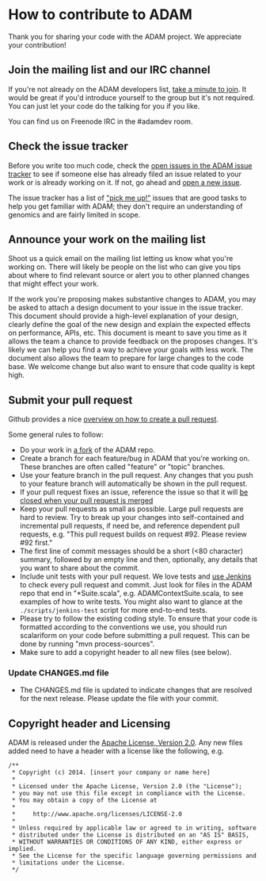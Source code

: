 How to contribute to ADAM
=========================

Thank you for sharing your code with the ADAM project. We appreciate your contribution!

## Join the mailing list and our IRC channel

If you're not already on the ADAM developers list, [take a minute to join](http://bigdatagenomics.github.io/mail/).
It would be great if you'd introduce yourself to the group but it's not required. You can just
let your code do the talking for you if you like.

You can find us on Freenode IRC in the #adamdev room.

## Check the issue tracker

Before you write too much code, check the [open issues in the ADAM issue tracker](https://github.com/bigdatagenomics/adam/issues?state=open)
to see if someone else has already filed an issue related to your work or is already working on it. If not, go ahead and 
[open a new issue](https://github.com/bigdatagenomics/adam/issues/new).

The issue tracker has a list of ["pick me up!"](https://github.com/bigdatagenomics/adam/issues?labels=pick+me+up%21&page=1&state=open) issues
that are good tasks to help you get familiar with ADAM; they don't require an understanding of genomics and are fairly
limited in scope.

## Announce your work on the mailing list

Shoot us a quick email on the mailing list letting us know what you're working on. There
will likely be people on the list who can give you tips about where to find relevant 
source or alert you to other planned changes that might effect your work.

If the work you're proposing makes substantive changes to ADAM, you may be asked to attach a design document
to your issue in the issue tracker. This document should provide a high-level explanation of your design, clearly define the goal
of the new design and explain the expected effects on performance, APIs, etc. This document is meant to save you time
as it allows the team a chance to provide feedback on the proposes changes. It's likely we can help you find a way
to achieve your goals with less work. The document also allows the team to prepare for large changes to the code
base. We welcome change but also want to ensure that code quality is kept high.

## Submit your pull request

Github provides a nice [overview on how to create a pull request](https://help.github.com/articles/creating-a-pull-request).

Some general rules to follow:

* Do your work in [a fork](https://help.github.com/articles/fork-a-repo) of the ADAM repo.
* Create a branch for each feature/bug in ADAM that you're working on. These branches are often called "feature"
or "topic" branches.
* Use your feature branch in the pull request. Any changes that you push to your feature branch will automatically
be shown in the pull request.
* If your pull request fixes an issue, reference the issue so that it will [be closed when your pull request is merged](https://github.com/blog/1506-closing-issues-via-pull-requests)
* Keep your pull requests as small as possible. Large pull requests are hard to review. Try to break up your changes
into self-contained and incremental pull requests, if need be, and reference dependent pull requests, e.g. "This pull
request builds on request #92. Please review #92 first."
* The first line of commit messages should be a short (<80 character) summary, followed by an empty line and then,
optionally, any details that you want to share about the commit.
* Include unit tests with your pull request. We love tests and [use Jenkins](https://amplab.cs.berkeley.edu/jenkins/)
to check every pull request and commit. Just look for files in the ADAM repo that end in "*Suite.scala", 
e.g. ADAMContextSuite.scala, to see examples of how to write tests. You might also want to glance at the 
`./scripts/jenkins-test` script for more end-to-end tests.
* Please try to follow the existing coding style. To ensure that your code is formatted according to the conventions we use, you should run scalariform on your code before submitting
a pull request. This can be done by running "mvn process-sources".
* Make sure to add a copyright header to all new files (see below).

### Update CHANGES.md file

* The CHANGES.md file is updated to indicate changes that are resolved for the next release.  Please update the file with your commit.

## Copyright header and Licensing

ADAM is released under the [Apache License, Version 2.0](http://www.apache.org/licenses/LICENSE-2.0.html).
Any new files added need to have a header with a license like the following, e.g.

    /**
     * Copyright (c) 2014. [insert your company or name here]
     *
     * Licensed under the Apache License, Version 2.0 (the "License");
     * you may not use this file except in compliance with the License.
     * You may obtain a copy of the License at
     *
     *     http://www.apache.org/licenses/LICENSE-2.0
     *
     * Unless required by applicable law or agreed to in writing, software
     * distributed under the License is distributed on an "AS IS" BASIS,
     * WITHOUT WARRANTIES OR CONDITIONS OF ANY KIND, either express or implied.
     * See the License for the specific language governing permissions and
     * limitations under the License.
     */


